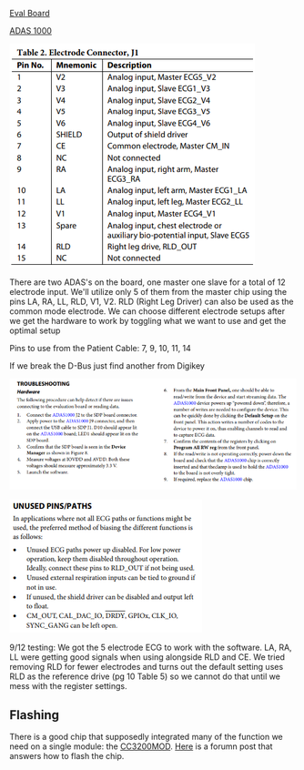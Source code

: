[Eval Board](http://www.analog.com/media/en/technical-documentation/user-guides/UG-426.pdf)

[ADAS 1000](http://www.analog.com/media/en/technical-documentation/data-sheets/ADAS1000_1000-1_1000-2.pdf)

![patient](patient_cable_pinout.jpg)

There are two ADAS's on the board, one master one slave for a total of 12 electrode input. We'll utilize only 5 of them from the master chip using the pins LA, RA, LL, RLD, V1, V2. RLD (Right Leg Driver) can also be used as the common mode electrode. We can choose different electrode setups after we get the hardware to work by toggling what we want to use and get the optimal setup

Pins to use from the Patient Cable: 7, 9, 10, 11, 14

If we break the D-Bus just find another from Digikey

![trouble](trouble_shooting.png)

![unused](unused_pins.png)

9/12 testing: We got the 5 electrode ECG to work with the software. LA, RA, LL were getting good signals when using alongside RLD and CE. We tried removing RLD for fewer electrodes and turns out the default setting uses RLD as the reference drive (pg 10 Table 5) so we cannot do that until we mess with the register settings.

## Flashing

There is a good chip that supposedly integrated many of the function we need on a single module: the [CC3200MOD](http://www.ti.com/product/CC3200MOD/samplebuy). [Here](https://e2e.ti.com/support/wireless_connectivity/simplelink_wifi_cc31xx_cc32xx/f/968/t/514171?Questions-about-how-to-program-a-CC3200-based-custom-board) is a forumn post that answers how to flash the chip.
